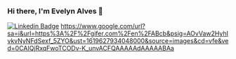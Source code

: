### Hi there, I'm Evelyn Alves 👋
[![Linkedin Badge](https://img.shields.io/badge/-LinkedIn-blue?style=flat-square&logo=Linkedin&logoColor=white&link=https://www.linkedin.com/in/evelyn-alves-983795152/)](https://www.linkedin.com/in/evelyn-alves-983795152/)
https://www.google.com/url?sa=i&url=https%3A%2F%2Fgifer.com%2Fen%2FABcb&psig=AOvVaw2HyhIvkvNyNFdSexf_5ZYO&ust=1619627934048000&source=images&cd=vfe&ved=0CAIQjRxqFwoTCODv-K_unvACFQAAAAAdAAAAABAa
<!--
**EvelynAlves1998/EvelynAlves1998** is a ✨ _special_ ✨ repository because its `README.md` (this file) appears on your GitHub profile.

Here are some ideas to get you started:

- 🔭 I’m currently working on ...
- 🌱 I’m currently learning ...
- 👯 I’m looking to collaborate on ...
- 🤔 I’m looking for help with ...
- 💬 Ask me about ...
- 📫 How to reach me: ...
- 😄 Pronouns: ...
- ⚡ Fun fact: ...
-->
